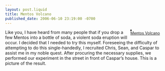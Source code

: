 ```yaml
--- 
layout: post.liquid
title: Mentos Volcano
published_date: 2006-06-10 23:19:00 -0700
---
```


<div style="float: right; margin-left: 10px; margin-bottom: 10px;"> <a href="https://www.flickr.com/photos/38626801@N00/164615325/" title="photo sharing"><img src="https://static.flickr.com/65/164615325_b4c2c7ca0e_m.jpg" alt="" style="border: solid 2px #000000;" /></a> <br /> <span style="font-size: 0.9em; margin-top: 0px;">  <a href="https://www.flickr.com/photos/38626801@N00/164615325/">Mentos Volcano</a> </span></div>

<p>
Like you, I have heard from many people that if you drop a few Mentos into a bottle of soda, a violent soda eruption will occur.  I decided that I needed to try this myself.  Foreseeing the difficulty of attempting to do this single-handedly, I recruited Chris, Sean, and Caspar to assist me in my noble quest.  After procuring the necessary supplies, we performed our experiment in the street in front of Caspar’s house.  This is a picture of the result.
</p>
